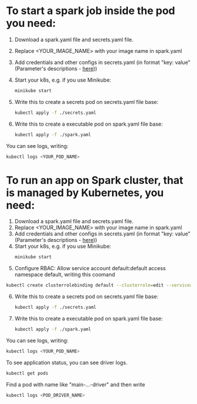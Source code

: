 # To start a spark job inside the pod you need:
1) Download a spark.yaml file and secrets.yaml file.
2) Replace <YOUR_IMAGE_NAME> with your image name in spark.yaml
3) Add credentials and other configs in secrets.yaml (in format "key: value" (Parameter's descriptions - [here](https://github.com/YuliyaValova/DataEngineer_SparkPractice/blob/master/README.md)))      
4) Start your k8s, e.g. if you use Minikube:
	```sh
	minikube start
	```
5) Write this to create a secrets pod on secrets.yaml file base:
	```sh
	kubectl apply -f ./secrets.yaml 
	```
	
6) Write this to create a executable pod on spark.yaml file base:
	```sh
	kubectl apply -f ./spark.yaml 
	```
	
You can see logs, writing:
```sh
kubectl logs <YOUR_POD_NAME>
```
# To run an app on Spark cluster, that is managed by Kubernetes, you need:	
1) Download a spark.yaml file and secrets.yaml file.
2) Replace <YOUR_IMAGE_NAME> with your image name in spark.yaml
3) Add credentials and other configs in secrets.yaml (in format "key: value" (Parameter's descriptions - [here](https://github.com/YuliyaValova/DataEngineer_SparkPractice/blob/master/README.md)))      
4) Start your k8s, e.g. if you use Minikube:
	```sh
	minikube start
	```
5) Configure RBAC: Allow service account default:default access namespace default, writing this coomand
 ```sh
kubectl create clusterrolebinding default --clusterrole=edit --serviceaccount=default:default --namespace=default
```
6) Write this to create a secrets pod on secrets.yaml file base:
	```sh
	kubectl apply -f ./secrets.yaml 
	```
	
7) Write this to create a executable pod on spark.yaml file base:
	```sh
	kubectl apply -f ./spark.yaml 
	```
	
You can see logs, writing:
```sh
kubectl logs <YOUR_POD_NAME>
```
To see application status, you can see driver logs.
```sh
kubectl get pods 
```
Find a pod with name like "main-...-driver" and then write
```sh
kubectl logs <POD_DRIVER_NAME>
```
